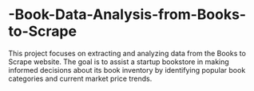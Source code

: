 # -Book-Data-Analysis-from-Books-to-Scrape
This project focuses on extracting and analyzing data from the Books to Scrape website. The goal is to assist a startup bookstore in making informed decisions about its book inventory by identifying popular book categories and current market price trends.
